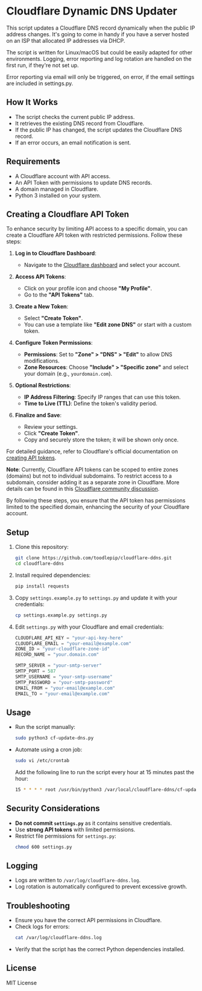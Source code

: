# Cloudflare Dynamic DNS Updater

This script updates a Cloudflare DNS record dynamically when the public IP address changes. It's going to come in handy if you have a server hosted on an ISP that allocated IP addresses via DHCP.

The script is written for Linux/macOS but could be easily adapted for other environments. Logging, error reporting and log rotation are handled on the first run, if they're not set up.

Error reporting via email will only be triggered, on error, if the email settings are included in settings.py.

## How It Works

- The script checks the current public IP address.
- It retrieves the existing DNS record from Cloudflare.
- If the public IP has changed, the script updates the Cloudflare DNS record.
- If an error occurs, an email notification is sent.

## Requirements
 
 - A Cloudflare account with API access.
 - An API Token with permissions to update DNS records.
 - A domain managed in Cloudflare.
 - Python 3 installed on your system.
 
 ## Creating a Cloudflare API Token
 
 To enhance security by limiting API access to a specific domain, you can create a Cloudflare API token with restricted permissions. Follow these steps:
 
 1. **Log in to Cloudflare Dashboard**:
    - Navigate to the [Cloudflare dashboard](https://dash.cloudflare.com/) and select your account.
 
 2. **Access API Tokens**:
    - Click on your profile icon and choose **"My Profile"**.
    - Go to the **"API Tokens"** tab.
 
 3. **Create a New Token**:
    - Select **"Create Token"**.
    - You can use a template like **"Edit zone DNS"** or start with a custom token.
 
 4. **Configure Token Permissions**:
    - **Permissions**: Set to **"Zone" > "DNS" > "Edit"** to allow DNS modifications.
    - **Zone Resources**: Choose **"Include" > "Specific zone"** and select your domain (e.g., `yourdomain.com`).
 
 5. **Optional Restrictions**:
    - **IP Address Filtering**: Specify IP ranges that can use this token.
    - **Time to Live (TTL)**: Define the token's validity period.
 
 6. **Finalize and Save**:
    - Review your settings.
    - Click **"Create Token"**.
    - Copy and securely store the token; it will be shown only once.
 
 For detailed guidance, refer to Cloudflare's official documentation on [creating API tokens](https://developers.cloudflare.com/fundamentals/api/get-started/create-token/).
 
 **Note**: Currently, Cloudflare API tokens can be scoped to entire zones (domains) but not to individual subdomains. To restrict access to a subdomain, consider adding it as a separate zone in Cloudflare. More details can be found in this [Cloudflare community discussion](https://community.cloudflare.com/t/restrict-scope-api-tokens-to-a-subdomain/156702).
 
 By following these steps, you ensure that the API token has permissions limited to the specified domain, enhancing the security of your Cloudflare account.
 
 ## Setup

1. Clone this repository:
   ```sh
   git clone https://github.com/toodlepip/cloudflare-ddns.git
   cd cloudflare-ddns
   ```

2. Install required dependencies:
   ```sh
   pip install requests
   ```

3. Copy `settings.example.py` to `settings.py` and update it with your credentials:
   ```sh
   cp settings.example.py settings.py
   ```

4. Edit `settings.py` with your Cloudflare and email credentials:
   ```python
   CLOUDFLARE_API_KEY = "your-api-key-here"
   CLOUDFLARE_EMAIL = "your-email@example.com"
   ZONE_ID = "your-cloudflare-zone-id"
   RECORD_NAME = "your.domain.com"

   SMTP_SERVER = "your-smtp-server"
   SMTP_PORT = 587
   SMTP_USERNAME = "your-smtp-username"
   SMTP_PASSWORD = "your-smtp-password"
   EMAIL_FROM = "your-email@example.com"
   EMAIL_TO = "your-email@example.com"
   ```

## Usage

- Run the script manually:
  ```sh
  sudo python3 cf-update-dns.py
  ```

- Automate using a cron job:
  ```sh
  sudo vi /etc/crontab
  ```
  Add the following line to run the script every hour at 15 minutes past the hour:
  ```sh
  15 * * * * root /usr/bin/python3 /var/local/cloudflare-ddns/cf-update-dns.py
  ```

## Security Considerations

- **Do not commit `settings.py`** as it contains sensitive credentials.
- Use **strong API tokens** with limited permissions.
- Restrict file permissions for `settings.py`:
  ```sh
  chmod 600 settings.py
  ```

## Logging

- Logs are written to `/var/log/cloudflare-ddns.log`.
- Log rotation is automatically configured to prevent excessive growth.

## Troubleshooting

- Ensure you have the correct API permissions in Cloudflare.
- Check logs for errors:
  ```sh
  cat /var/log/cloudflare-ddns.log
  ```
- Verify that the script has the correct Python dependencies installed.

## License

MIT License